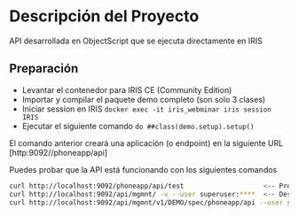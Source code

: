 # Descripción del Proyecto

API desarrollada en ObjectScript que se ejecuta directamente en IRIS

## Preparación

- Levantar el contenedor para IRIS CE (Community Edition)
- Importar y compilar el paquete demo completo (son solo 3 clases)
- Iniciar session en IRIS `docker exec -it iris_webminar iris session IRIS`
- Ejecutar el siguiente comando `do ##class(demo.setup).setup()`

El comando anterior creará una aplicación (o endpoint) en la siguiente URL [http:9092//phoneapp/api]

Puedes probar que la API está funcionando con los siguientes comandos

```bash
curl http://localhost:9092/phoneapp/api/test                    <-- Probar que la API funciona
curl http://localhost:9092/api/mgmnt/ -v --user superuser:****  <-- Descubrir las APIs existentes
curl http://localhost:9092/api/mgmnt/v1/DEMO/spec/phoneapp/api --user superuser:**** <-- Obtener la especificación swagger para la API
```
